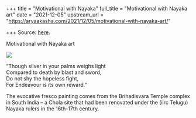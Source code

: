 +++
title = "Motivational with Nayaka"
full_title = "Motivational with Nayaka art"
date = "2021-12-05"
upstream_url = "https://aryaakasha.com/2021/12/05/motivational-with-nayaka-art/"

+++
Source: [here](https://aryaakasha.com/2021/12/05/motivational-with-nayaka-art/).

Motivational with Nayaka art

![](https://aryaakasha.files.wordpress.com/2021/12/arya-akasha-endeavour.png?w=1024)

“Though silver in your palms weighs light  
Compared to death by blast and sword,  
Do not shy the hopeless fight,  
For Endeavour is its own reward.”  
  
The evocative fresco painting comes from the Brihadisvara Temple complex
in South India – a Chola site that had been renovated under the (iirc
Telugu) Nayaka rulers in the 16th-17th century.
